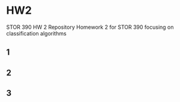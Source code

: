 # HW2
STOR 390 HW 2 Repository
Homework 2 for STOR 390 focusing on classification algorithms 
## 1

## 2

## 3
